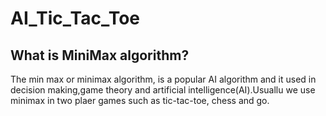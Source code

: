 # AI_Tic_Tac_Toe

## What is MiniMax algorithm?

The min max or minimax algorithm, is a popular AI algorithm and it used in decision making,game theory and artificial intelligence(AI).Usuallu we use minimax in two plaer games such as tic-tac-toe, chess and go.
